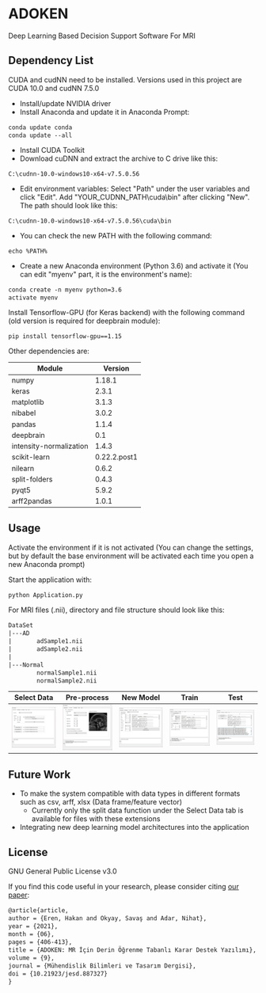 # ADOKEN
Deep Learning Based Decision Support Software For MRI

## Dependency List

CUDA and cudNN need to be installed. Versions used in this project are CUDA 10.0 and cudNN 7.5.0
- Install/update NVIDIA driver
- Install Anaconda and update it in Anaconda Prompt:
```
conda update conda
conda update --all 
```
- Install CUDA Toolkit
- Download cuDNN and extract the archive to C drive like this:
```
C:\cudnn-10.0-windows10-x64-v7.5.0.56
```
- Edit environment variables: Select "Path" under the user variables and click "Edit". Add "YOUR_CUDNN_PATH\cuda\bin" after clicking "New". The path should look like this:
```
C:\cudnn-10.0-windows10-x64-v7.5.0.56\cuda\bin
```
- You can check the new PATH with the following command:
```
echo %PATH%
```
- Create a new Anaconda environment (Python 3.6) and activate it (You can edit "myenv" part, it is the environment's name):
```
conda create -n myenv python=3.6
activate myenv
```

Install Tensorflow-GPU (for Keras backend) with the following command (old version is required for deepbrain module):
```
pip install tensorflow-gpu==1.15
```

Other dependencies are:

| Module | Version |
| ------ | ------ |
| numpy | 1.18.1 |
| keras | 2.3.1 |
| matplotlib | 3.1.3 |
| nibabel | 3.0.2 |
| pandas | 1.1.4 |
| deepbrain | 0.1 |
| intensity-normalization | 1.4.3 |
| scikit-learn | 0.22.2.post1 |
| nilearn | 0.6.2 |
| split-folders | 0.4.3 |
| pyqt5 | 5.9.2 |
| arff2pandas | 1.0.1 |

## Usage

Activate the environment if it is not activated (You can change the settings, but by default the base environment will be activated each time you open a new Anaconda prompt)

Start the application with:
```
python Application.py
```

For MRI files (.nii), directory and file structure should look like this:
```
DataSet
|---AD
|       adSample1.nii
|       adSample2.nii
|
|---Normal
        normalSample1.nii
        normalSample2.nii
```

| Select Data | Pre-process | New Model | Train | Test |
| ------ | ------ | ------ | ------ | ------ |
| ![tabSelectData.jpg](https://github.com/haeren/adoken/blob/main/readme-images/tabSelectData.jpg?raw=true) | ![tabPreprocess.jpg](https://github.com/haeren/adoken/blob/main/readme-images/tabPreprocess.jpg?raw=true) |![tabCreateModel.jpg](https://github.com/haeren/adoken/blob/main/readme-images/tabCreateModel.jpg?raw=true) |![tabTrain.jpg](https://github.com/haeren/adoken/blob/main/readme-images/tabTrain.jpg?raw=true) |![tabTest.jpg](https://github.com/haeren/adoken/blob/main/readme-images/tabTest.jpg?raw=true) |

## Future Work
- To make the system compatible with data types in different formats such as csv, arff, xlsx (Data frame/feature vector)
  - Currently only the split data function under the Select Data tab is available for files with these extensions
- Integrating new deep learning model architectures into the application

## License

GNU General Public License v3.0

If you find this code useful in your research, please consider citing [our paper](https://dergipark.org.tr/en/pub/jesd/issue/62893/887327):

```
@article{article,
author = {Eren, Hakan and Okyay, Savaş and Adar, Nihat},
year = {2021},
month = {06},
pages = {406-413},
title = {ADOKEN: MR İçin Derin Öğrenme Tabanlı Karar Destek Yazılımı},
volume = {9},
journal = {Mühendislik Bilimleri ve Tasarım Dergisi},
doi = {10.21923/jesd.887327}
}
```
